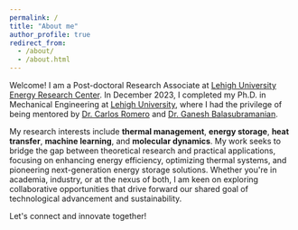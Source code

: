 ```yaml
---
permalink: /
title: "About me"
author_profile: true
redirect_from: 
  - /about/
  - /about.html
---
```


Welcome! I am a Post-doctoral Research Associate at [Lehigh University Energy Research Center](https://www.lehigh.edu/energy/). In December 2023, I completed my Ph.D. in Mechanical Engineering at [Lehigh University](https://www2.lehigh.edu/), where I had the privilege of being mentored by [Dr. Carlos Romero](https://engineering.lehigh.edu/faculty/carlos-e-romero) and [Dr. Ganesh Balasubramanian](https://scholar.google.com/citations?user=QGBm7KoAAAAJ&hl=en). 

My research interests include **thermal management**, **energy storage**, **heat transfer**, **machine learning**, and **molecular dynamics**. My work seeks to bridge the gap between theoretical research and practical applications, focusing on enhancing energy efficiency, optimizing thermal systems, and pioneering next-generation energy storage solutions. Whether you're in academia, industry, or at the nexus of both, I am keen on exploring collaborative opportunities that drive forward our shared goal of technological advancement and sustainability.

Let's connect and innovate together!



<!---
For more details of my background, you can find my CV here: [CV]
-->
